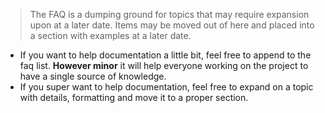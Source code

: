 > The FAQ is a dumping ground for topics that may require expansion upon at a later date. Items may be moved out of here and placed into a section with examples at a later date.

- If you want to help documentation a little bit, feel free to append to the faq list. **However minor** it will help everyone working on the project to have a single source of knowledge.
- If you super want to help documentation, feel free to expand on a topic with details, formatting and move it to a proper section.